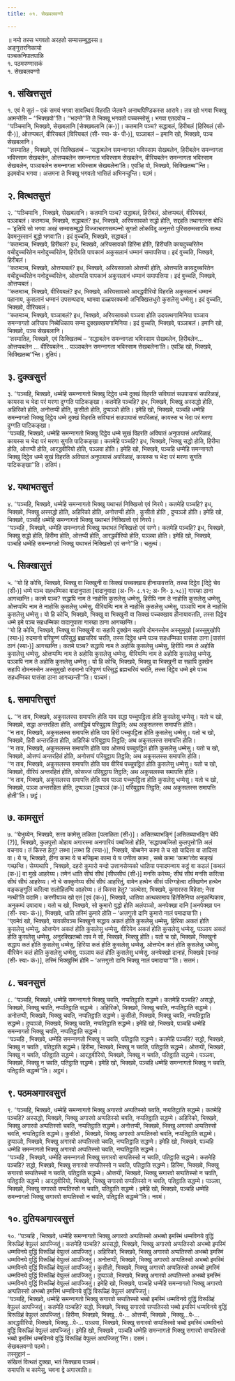 ```yaml
---
title: ०१. सेखबलवग्गो

---
```

॥ नमो तस्स भगवतो अरहतो सम्मासम्बुद्धस्स॥  
अङ्गुत्तरनिकायो  
पञ्‍चकनिपातपाळि  
१. पठमपण्णासकं  
१. सेखबलवग्गो  


## १. संखित्तसुत्तं

१. एवं मे सुतं – एकं समयं भगवा सावत्थियं विहरति जेतवने अनाथपिण्डिकस्स आरामे। तत्र खो भगवा भिक्खू आमन्तेसि – ‘‘भिक्खवो’’ति। ‘‘भदन्ते’’ति ते भिक्खू भगवतो पच्‍चस्सोसुं। भगवा एतदवोच –  
‘‘पञ्‍चिमानि, भिक्खवे, सेखबलानि [सेक्खबलानि (क॰)]। कतमानि पञ्‍च? सद्धाबलं, हिरीबलं [हिरिबलं (सी॰ पी॰)], ओत्तप्पबलं, वीरियबलं [विरियबलं (सी॰ स्या॰ कं॰ पी॰)], पञ्‍ञाबलं – इमानि खो, भिक्खवे, पञ्‍च सेखबलानि।  
‘‘तस्मातिह , भिक्खवे, एवं सिक्खितब्बं – ‘सद्धाबलेन समन्‍नागता भविस्साम सेखबलेन, हिरीबलेन समन्‍नागता भविस्साम सेखबलेन, ओत्तप्पबलेन समन्‍नागता भविस्साम सेखबलेन, वीरियबलेन समन्‍नागता भविस्साम सेखबलेन, पञ्‍ञाबलेन समन्‍नागता भविस्साम सेखबलेना’ति। एवञ्हि वो, भिक्खवे, सिक्खितब्ब’’न्ति। इदमवोच भगवा। अत्तमना ते भिक्खू भगवतो भासितं अभिनन्दुन्ति। पठमं।  


## २. वित्थतसुत्तं

२. ‘‘पञ्‍चिमानि , भिक्खवे, सेखबलानि। कतमानि पञ्‍च? सद्धाबलं, हिरीबलं, ओत्तप्पबलं, वीरियबलं, पञ्‍ञाबलं। कतमञ्‍च, भिक्खवे, सद्धाबलं? इध, भिक्खवे, अरियसावको सद्धो होति, सद्दहति तथागतस्स बोधिं – ‘इतिपि सो भगवा अरहं सम्मासम्बुद्धो विज्‍जाचरणसम्पन्‍नो सुगतो लोकविदू अनुत्तरो पुरिसदम्मसारथि सत्था देवमनुस्सानं बुद्धो भगवा’ति। इदं वुच्‍चति, भिक्खवे, सद्धाबलं।  
‘‘कतमञ्‍च, भिक्खवे, हिरीबलं? इध, भिक्खवे, अरियसावको हिरिमा होति, हिरीयति कायदुच्‍चरितेन वचीदुच्‍चरितेन मनोदुच्‍चरितेन, हिरीयति पापकानं अकुसलानं धम्मानं समापत्तिया। इदं वुच्‍चति, भिक्खवे, हिरीबलं।  
‘‘कतमञ्‍च, भिक्खवे, ओत्तप्पबलं? इध, भिक्खवे, अरियसावको ओत्तप्पी होति, ओत्तप्पति कायदुच्‍चरितेन वचीदुच्‍चरितेन मनोदुच्‍चरितेन, ओत्तप्पति पापकानं अकुसलानं धम्मानं समापत्तिया। इदं वुच्‍चति, भिक्खवे, ओत्तप्पबलं।  
‘‘कतमञ्‍च, भिक्खवे, वीरियबलं? इध, भिक्खवे, अरियसावको आरद्धवीरियो विहरति अकुसलानं धम्मानं पहानाय, कुसलानं धम्मानं उपसम्पदाय, थामवा दळ्हपरक्‍कमो अनिक्खित्तधुरो कुसलेसु धम्मेसु। इदं वुच्‍चति, भिक्खवे, वीरियबलं।  
‘‘कतमञ्‍च, भिक्खवे, पञ्‍ञाबलं? इध, भिक्खवे, अरियसावको पञ्‍ञवा होति उदयत्थगामिनिया पञ्‍ञाय समन्‍नागतो अरियाय निब्बेधिकाय सम्मा दुक्खक्खयगामिनिया। इदं वुच्‍चति, भिक्खवे, पञ्‍ञाबलं। इमानि खो, भिक्खवे, पञ्‍च सेखबलानि।  
‘‘तस्मातिह, भिक्खवे, एवं सिक्खितब्बं – ‘सद्धाबलेन समन्‍नागता भविस्साम सेखबलेन, हिरीबलेन… ओत्तप्पबलेन … वीरियबलेन… पञ्‍ञाबलेन समन्‍नागता भविस्साम सेखबलेना’ति। एवञ्हि खो, भिक्खवे, सिक्खितब्ब’’न्ति। दुतियं।  


## ३. दुक्खसुत्तं

३. ‘‘पञ्‍चहि, भिक्खवे, धम्मेहि समन्‍नागतो भिक्खु दिट्ठेव धम्मे दुक्खं विहरति सविघातं सउपायासं सपरिळाहं, कायस्स च भेदा परं मरणा दुग्गति पाटिकङ्खा। कतमेहि पञ्‍चहि? इध, भिक्खवे, भिक्खु अस्सद्धो होति, अहिरिको होति, अनोत्तप्पी होति, कुसीतो होति, दुप्पञ्‍ञो होति। इमेहि खो, भिक्खवे, पञ्‍चहि धम्मेहि समन्‍नागतो भिक्खु दिट्ठेव धम्मे दुक्खं विहरति सविघातं सउपायासं सपरिळाहं, कायस्स च भेदा परं मरणा दुग्गति पाटिकङ्खा।  
‘‘पञ्‍चहि, भिक्खवे, धम्मेहि समन्‍नागतो भिक्खु दिट्ठेव धम्मे सुखं विहरति अविघातं अनुपायासं अपरिळाहं, कायस्स च भेदा परं मरणा सुगति पाटिकङ्खा। कतमेहि पञ्‍चहि? इध, भिक्खवे, भिक्खु सद्धो होति, हिरीमा होति, ओत्तप्पी होति, आरद्धवीरियो होति, पञ्‍ञवा होति। इमेहि खो, भिक्खवे, पञ्‍चहि धम्मेहि समन्‍नागतो भिक्खु दिट्ठेव धम्मे सुखं विहरति अविघातं अनुपायासं अपरिळाहं, कायस्स च भेदा परं मरणा सुगति पाटिकङ्खा’’ति। ततियं।  


## ४. यथाभतसुत्तं

४. ‘‘पञ्‍चहि, भिक्खवे, धम्मेहि समन्‍नागतो भिक्खु यथाभतं निक्खित्तो एवं निरये। कतमेहि पञ्‍चहि? इध, भिक्खवे, भिक्खु अस्सद्धो होति, अहिरिको होति, अनोत्तप्पी होति , कुसीतो होति , दुप्पञ्‍ञो होति। इमेहि खो, भिक्खवे, पञ्‍चहि धम्मेहि समन्‍नागतो भिक्खु यथाभतं निक्खित्तो एवं निरये।  
‘‘पञ्‍चहि , भिक्खवे, धम्मेहि समन्‍नागतो भिक्खु यथाभतं निक्खित्तो एवं सग्गे। कतमेहि पञ्‍चहि? इध, भिक्खवे, भिक्खु सद्धो होति, हिरीमा होति, ओत्तप्पी होति, आरद्धवीरियो होति, पञ्‍ञवा होति। इमेहि खो, भिक्खवे, पञ्‍चहि धम्मेहि समन्‍नागतो भिक्खु यथाभतं निक्खित्तो एवं सग्गे’’ति। चतुत्थं।  


## ५. सिक्खासुत्तं

५. ‘‘यो हि कोचि, भिक्खवे, भिक्खु वा भिक्खुनी वा सिक्खं पच्‍चक्खाय हीनायावत्तति, तस्स दिट्ठेव [दिट्ठे चेव (सी॰)] धम्मे पञ्‍च सहधम्मिका वादानुपाता [वादानुवादा (अ॰ नि॰ ८.१२; अ॰ नि॰ ३.५८)] गारय्हा ठाना आगच्छन्ति। कतमे पञ्‍च? सद्धापि नाम ते नाहोसि कुसलेसु धम्मेसु, हिरीपि नाम ते नाहोसि कुसलेसु धम्मेसु, ओत्तप्पम्पि नाम ते नाहोसि कुसलेसु धम्मेसु, वीरियम्पि नाम ते नाहोसि कुसलेसु धम्मेसु, पञ्‍ञापि नाम ते नाहोसि कुसलेसु धम्मेसु। यो हि कोचि, भिक्खवे, भिक्खु वा भिक्खुनी वा सिक्खं पच्‍चक्खाय हीनायावत्तति, तस्स दिट्ठेव धम्मे इमे पञ्‍च सहधम्मिका वादानुपाता गारय्हा ठाना आगच्छन्ति।  
‘‘यो हि कोचि, भिक्खवे, भिक्खु वा भिक्खुनी वा सहापि दुक्खेन सहापि दोमनस्सेन अस्सुमुखो [अस्सुमुखोपि (स्या॰)] रुदमानो परिपुण्णं परिसुद्धं ब्रह्मचरियं चरति, तस्स दिट्ठेव धम्मे पञ्‍च सहधम्मिका पासंसा ठाना [पासंसं ठानं (स्या॰)] आगच्छन्ति। कतमे पञ्‍च? सद्धापि नाम ते अहोसि कुसलेसु धम्मेसु, हिरीपि नाम ते अहोसि कुसलेसु धम्मेसु, ओत्तप्पम्पि नाम ते अहोसि कुसलेसु धम्मेसु, वीरियम्पि नाम ते अहोसि कुसलेसु धम्मेसु, पञ्‍ञापि नाम ते अहोसि कुसलेसु धम्मेसु। यो हि कोचि, भिक्खवे, भिक्खु वा भिक्खुनी वा सहापि दुक्खेन सहापि दोमनस्सेन अस्सुमुखो रुदमानो परिपुण्णं परिसुद्धं ब्रह्मचरियं चरति, तस्स दिट्ठेव धम्मे इमे पञ्‍च सहधम्मिका पासंसा ठाना आगच्छन्ती’’ति। पञ्‍चमं।  


## ६. समापत्तिसुत्तं

६. ‘‘न ताव, भिक्खवे, अकुसलस्स समापत्ति होति याव सद्धा पच्‍चुपट्ठिता होति कुसलेसु धम्मेसु। यतो च खो, भिक्खवे, सद्धा अन्तरहिता होति, असद्धियं परियुट्ठाय तिट्ठति; अथ अकुसलस्स समापत्ति होति।  
‘‘न ताव, भिक्खवे, अकुसलस्स समापत्ति होति याव हिरी पच्‍चुपट्ठिता होति कुसलेसु धम्मेसु। यतो च खो, भिक्खवे, हिरी अन्तरहिता होति, अहिरिकं परियुट्ठाय तिट्ठति; अथ अकुसलस्स समापत्ति होति।  
‘‘न ताव, भिक्खवे, अकुसलस्स समापत्ति होति याव ओत्तप्पं पच्‍चुपट्ठितं होति कुसलेसु धम्मेसु। यतो च खो, भिक्खवे, ओत्तप्पं अन्तरहितं होति, अनोत्तप्पं परियुट्ठाय तिट्ठति; अथ अकुसलस्स समापत्ति होति।  
‘‘न ताव, भिक्खवे, अकुसलस्स समापत्ति होति याव वीरियं पच्‍चुपट्ठितं होति कुसलेसु धम्मेसु। यतो च खो, भिक्खवे, वीरियं अन्तरहितं होति, कोसज्‍जं परियुट्ठाय तिट्ठति; अथ अकुसलस्स समापत्ति होति।  
‘‘न ताव, भिक्खवे, अकुसलस्स समापत्ति होति याव पञ्‍ञा पच्‍चुपट्ठिता होति कुसलेसु धम्मेसु। यतो च खो, भिक्खवे, पञ्‍ञा अन्तरहिता होति, दुप्पञ्‍ञा [दुप्पञ्‍ञं (क॰)] परियुट्ठाय तिट्ठति; अथ अकुसलस्स समापत्ति होती’’ति। छट्ठं।  


## ७. कामसुत्तं

७. ‘‘येभुय्येन, भिक्खवे, सत्ता कामेसु लळिता [पलाळिता (सी॰)]। असितब्याभङ्गिं [असितब्याभङ्गि चेपि (?)], भिक्खवे, कुलपुत्तो ओहाय अगारस्मा अनगारियं पब्बजितो होति, ‘सद्धापब्बजितो कुलपुत्तो’ति अलं वचनाय। तं किस्स हेतु? लब्भा [लब्भा हि (स्या॰)], भिक्खवे, योब्बनेन कामा ते च खो यादिसा वा तादिसा वा। ये च, भिक्खवे, हीना कामा ये च मज्झिमा कामा ये च पणीता कामा , सब्बे कामा ‘कामा’त्वेव सङ्खं गच्छन्ति। सेय्यथापि , भिक्खवे, दहरो कुमारो मन्दो उत्तानसेय्यको धातिया पमादमन्वाय कट्ठं वा कठलं [कथलं (क॰)] वा मुखे आहरेय्य। तमेनं धाति सीघं सीघं [सीघसीघं (सी॰)] मनसि करेय्य; सीघं सीघं मनसि करित्वा सीघं सीघं आहरेय्य। नो चे सक्‍कुणेय्य सीघं सीघं आहरितुं, वामेन हत्थेन सीसं परिग्गहेत्वा दक्खिणेन हत्थेन वङ्कङ्गुलिं करित्वा सलोहितम्पि आहरेय्य। तं किस्स हेतु? ‘अत्थेसा, भिक्खवे, कुमारस्स विहेसा; नेसा नत्थी’ति वदामि। करणीयञ्‍च खो एतं [एवं (क॰)], भिक्खवे, धातिया अत्थकामाय हितेसिनिया अनुकम्पिकाय, अनुकम्पं उपादाय। यतो च खो, भिक्खवे, सो कुमारो वुद्धो होति अलंपञ्‍ञो, अनपेक्खा दानि [अनपेक्खा पन (सी॰ स्या॰ कं॰)], भिक्खवे, धाति तस्मिं कुमारे होति – ‘अत्तगुत्तो दानि कुमारो नालं पमादाया’ति।  
‘‘एवमेवं खो, भिक्खवे, यावकीवञ्‍च भिक्खुनो सद्धाय अकतं होति कुसलेसु धम्मेसु, हिरिया अकतं होति कुसलेसु धम्मेसु, ओत्तप्पेन अकतं होति कुसलेसु धम्मेसु, वीरियेन अकतं होति कुसलेसु धम्मेसु, पञ्‍ञाय अकतं होति कुसलेसु धम्मेसु, अनुरक्खितब्बो ताव मे सो, भिक्खवे, भिक्खु होति। यतो च खो, भिक्खवे, भिक्खुनो सद्धाय कतं होति कुसलेसु धम्मेसु, हिरिया कतं होति कुसलेसु धम्मेसु, ओत्तप्पेन कतं होति कुसलेसु धम्मेसु, वीरियेन कतं होति कुसलेसु धम्मेसु, पञ्‍ञाय कतं होति कुसलेसु धम्मेसु, अनपेक्खो दानाहं, भिक्खवे [पनाहं (सी॰ स्या॰ कं॰)], तस्मिं भिक्खुस्मिं होमि – ‘अत्तगुत्तो दानि भिक्खु नालं पमादाया’’’ति। सत्तमं।  


## ८. चवनसुत्तं

८. ‘‘पञ्‍चहि, भिक्खवे, धम्मेहि समन्‍नागतो भिक्खु चवति, नप्पतिट्ठाति सद्धम्मे। कतमेहि पञ्‍चहि? असद्धो, भिक्खवे, भिक्खु चवति, नप्पतिट्ठाति सद्धम्मे । अहिरिको, भिक्खवे, भिक्खु चवति, नप्पतिट्ठाति सद्धम्मे। अनोत्तप्पी, भिक्खवे, भिक्खु चवति, नप्पतिट्ठाति सद्धम्मे। कुसीतो, भिक्खवे, भिक्खु चवति, नप्पतिट्ठाति सद्धम्मे। दुप्पञ्‍ञो, भिक्खवे, भिक्खु चवति, नप्पतिट्ठाति सद्धम्मे। इमेहि खो, भिक्खवे, पञ्‍चहि धम्मेहि समन्‍नागतो भिक्खु चवति, नप्पतिट्ठाति सद्धम्मे।  
‘‘पञ्‍चहि , भिक्खवे, धम्मेहि समन्‍नागतो भिक्खु न चवति, पतिट्ठाति सद्धम्मे। कतमेहि पञ्‍चहि? सद्धो, भिक्खवे, भिक्खु न चवति , पतिट्ठाति सद्धम्मे। हिरीमा, भिक्खवे, भिक्खु न चवति, पतिट्ठाति सद्धम्मे। ओत्तप्पी, भिक्खवे, भिक्खु न चवति, पतिट्ठाति सद्धम्मे। आरद्धवीरियो, भिक्खवे, भिक्खु न चवति, पतिट्ठाति सद्धम्मे। पञ्‍ञवा, भिक्खवे, भिक्खु न चवति, पतिट्ठाति सद्धम्मे। इमेहि खो, भिक्खवे, पञ्‍चहि धम्मेहि समन्‍नागतो भिक्खु न चवति, पतिट्ठाति सद्धम्मे’’ति। अट्ठमं।  


## ९. पठमअगारवसुत्तं

९. ‘‘पञ्‍चहि, भिक्खवे, धम्मेहि समन्‍नागतो भिक्खु अगारवो अप्पतिस्सो चवति, नप्पतिट्ठाति सद्धम्मे। कतमेहि पञ्‍चहि? अस्सद्धो, भिक्खवे, भिक्खु अगारवो अप्पतिस्सो चवति, नप्पतिट्ठाति सद्धम्मे। अहिरिको, भिक्खवे, भिक्खु अगारवो अप्पतिस्सो चवति, नप्पतिट्ठाति सद्धम्मे। अनोत्तप्पी, भिक्खवे, भिक्खु अगारवो अप्पतिस्सो चवति, नप्पतिट्ठाति सद्धम्मे। कुसीतो , भिक्खवे, भिक्खु अगारवो अप्पतिस्सो चवति, नप्पतिट्ठाति सद्धम्मे। दुप्पञ्‍ञो, भिक्खवे, भिक्खु अगारवो अप्पतिस्सो चवति, नप्पतिट्ठाति सद्धम्मे। इमेहि खो, भिक्खवे, पञ्‍चहि धम्मेहि समन्‍नागतो भिक्खु अगारवो अप्पतिस्सो चवति, नप्पतिट्ठाति सद्धम्मे।  
‘‘पञ्‍चहि , भिक्खवे, धम्मेहि समन्‍नागतो भिक्खु सगारवो सप्पतिस्सो न चवति, पतिट्ठाति सद्धम्मे। कतमेहि पञ्‍चहि? सद्धो, भिक्खवे, भिक्खु सगारवो सप्पतिस्सो न चवति, पतिट्ठाति सद्धम्मे। हिरिमा, भिक्खवे, भिक्खु सगारवो सप्पतिस्सो न चवति, पतिट्ठाति सद्धम्मे। ओत्तप्पी, भिक्खवे, भिक्खु सगारवो सप्पतिस्सो न चवति, पतिट्ठाति सद्धम्मे। आरद्धवीरियो, भिक्खवे, भिक्खु सगारवो सप्पतिस्सो न चवति, पतिट्ठाति सद्धम्मे। पञ्‍ञवा, भिक्खवे, भिक्खु सगारवो सप्पतिस्सो न चवति, पतिट्ठाति सद्धम्मे। इमेहि खो, भिक्खवे, पञ्‍चहि धम्मेहि समन्‍नागतो भिक्खु सगारवो सप्पतिस्सो न चवति, पतिट्ठाति सद्धम्मे’’ति। नवमं।  


## १०. दुतियअगारवसुत्तं

१०. ‘‘पञ्‍चहि , भिक्खवे, धम्मेहि समन्‍नागतो भिक्खु अगारवो अप्पतिस्सो अभब्बो इमस्मिं धम्मविनये वुद्धिं विरूळ्हिं वेपुल्‍लं आपज्‍जितुं। कतमेहि पञ्‍चहि? अस्सद्धो, भिक्खवे, भिक्खु अगारवो अप्पतिस्सो अभब्बो इमस्मिं धम्मविनये वुद्धिं विरूळ्हिं वेपुल्‍लं आपज्‍जितुं। अहिरिको, भिक्खवे, भिक्खु अगारवो अप्पतिस्सो अभब्बो इमस्मिं धम्मविनये वुद्धिं विरूळ्हिं वेपुल्‍लं आपज्‍जितुं। अनोत्तप्पी, भिक्खवे, भिक्खु अगारवो अप्पतिस्सो अभब्बो इमस्मिं धम्मविनये वुद्धिं विरूळ्हिं वेपुल्‍लं आपज्‍जितुं। कुसीतो, भिक्खवे, भिक्खु अगारवो अप्पतिस्सो अभब्बो इमस्मिं धम्मविनये वुद्धिं विरूळ्हिं वेपुल्‍लं आपज्‍जितुं। दुप्पञ्‍ञो, भिक्खवे, भिक्खु अगारवो अप्पतिस्सो अभब्बो इमस्मिं धम्मविनये वुद्धिं विरूळ्हिं वेपुल्‍लं आपज्‍जितुं। इमेहि खो, भिक्खवे, पञ्‍चहि धम्मेहि समन्‍नागतो भिक्खु अगारवो अप्पतिस्सो अभब्बो इमस्मिं धम्मविनये वुद्धिं विरूळ्हिं वेपुल्‍लं आपज्‍जितुं।  
‘‘पञ्‍चहि, भिक्खवे, धम्मेहि समन्‍नागतो भिक्खु सगारवो सप्पतिस्सो भब्बो इमस्मिं धम्मविनये वुद्धिं विरूळ्हिं वेपुल्‍लं आपज्‍जितुं। कतमेहि पञ्‍चहि? सद्धो, भिक्खवे, भिक्खु सगारवो सप्पतिस्सो भब्बो इमस्मिं धम्मविनये वुद्धिं विरूळ्हिं वेपुल्‍लं आपज्‍जितुं। हिरीमा, भिक्खवे, भिक्खु…पे॰… ओत्तप्पी, भिक्खवे , भिक्खु…पे॰… आरद्धवीरियो, भिक्खवे, भिक्खु…पे॰… पञ्‍ञवा, भिक्खवे, भिक्खु सगारवो सप्पतिस्सो भब्बो इमस्मिं धम्मविनये वुद्धिं विरूळ्हिं वेपुल्‍लं आपज्‍जितुं। इमेहि खो, भिक्खवे , पञ्‍चहि धम्मेहि समन्‍नागतो भिक्खु सगारवो सप्पतिस्सो भब्बो इमस्मिं धम्मविनये वुद्धिं विरूळ्हिं वेपुल्‍लं आपज्‍जितु’’न्ति। दसमं।  
सेखबलवग्गो पठमो।  
तस्सुद्दानं –  
संखित्तं वित्थतं दुक्खा, भतं सिक्खाय पञ्‍चमं।  
समापत्ति च कामेसु, चवना द्वे अगारवाति॥  